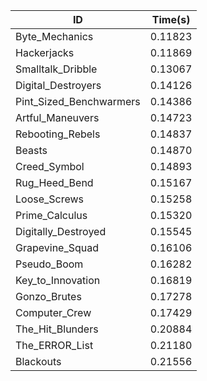 |ID|Time(s)|
|-|-|
|Byte_Mechanics|0.11823|
|Hackerjacks|0.11869|
|Smalltalk_Dribble|0.13067|
|Digital_Destroyers|0.14126|
|Pint_Sized_Benchwarmers|0.14386|
|Artful_Maneuvers|0.14723|
|Rebooting_Rebels|0.14837|
|Beasts|0.14870|
|Creed_Symbol|0.14893|
|Rug_Heed_Bend|0.15167|
|Loose_Screws|0.15258|
|Prime_Calculus|0.15320|
|Digitally_Destroyed|0.15545|
|Grapevine_Squad|0.16106|
|Pseudo_Boom|0.16282|
|Key_to_Innovation|0.16819|
|Gonzo_Brutes|0.17278|
|Computer_Crew|0.17429|
|The_Hit_Blunders|0.20884|
|The_ERROR_List|0.21180|
|Blackouts|0.21556|
